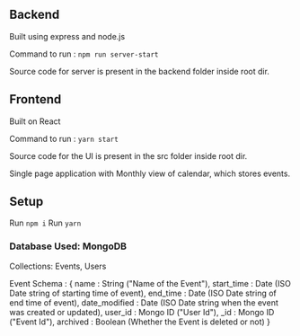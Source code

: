 ## Backend

Built using express and node.js

Command to run :  `npm run server-start`

Source code for server is present in the backend folder inside root dir.
## Frontend

Built on React

Command to run :  `yarn start`

Source code for the UI is present in the src folder inside root dir.

Single page application with Monthly view of calendar, which stores events.
## Setup

Run `npm i` 
Run `yarn`

### Database Used: MongoDB


Collections: Events, Users

Event Schema :
    {
        name : String ("Name of the Event"),
        start_time : Date  (ISO Date string of starting time of event),
        end_time :  Date (ISO Date string of end time of event),
        date_modified : Date  (ISO Date string when the event was created or updated),
        user_id : Mongo ID ("User Id"),
        _id : Mongo ID ("Event Id"),
        archived : Boolean (Whether the Event is deleted or not)
    }

